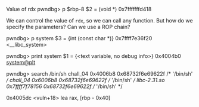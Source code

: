 Value of rdx
pwndbg> p $rbp-8
$2 = (void *) 0x7fffffffd418

We can control the value of `rdx`, so we can call any function.
But how do we specify the parameters? Can we use a ROP chain?

pwndbg> p system
$3 = {int (const char *)} 0x7ffff7e36f20 <__libc_system>

pwndbg> print system
$1 = {<text variable, no debug info>} 0x4004b0 <system@plt>

pwndbg> search /bin/sh
chall_04        0x4006b8 0x68732f6e69622f /* '/bin/sh' */
chall_04        0x6006b8 0x68732f6e69622f /* '/bin/sh' */
libc-2.31.so    0x7ffff7f78156 0x68732f6e69622f /* '/bin/sh' */

0x4005dc <vuln+18>    lea    rax, [rbp - 0x40]
